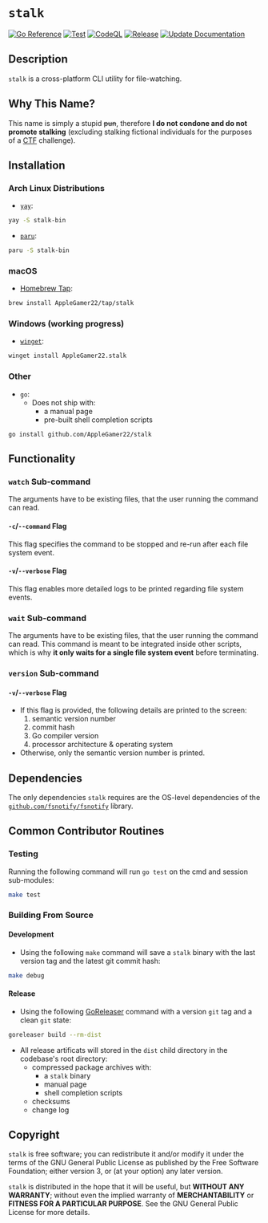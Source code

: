 # `stalk`
[![Go Reference](https://pkg.go.dev/badge/github.com/AppleGamer22/stalk.svg)](https://pkg.go.dev/github.com/AppleGamer22/stalk) [![Test](https://github.com/AppleGamer22/stalk/actions/workflows/test.yml/badge.svg)](https://github.com/AppleGamer22/stalk/actions/workflows/test.yml) [![CodeQL](https://github.com/AppleGamer22/stalk/actions/workflows/codeql.yml/badge.svg)](https://github.com/AppleGamer22/stalk/actions/workflows/codeql.yml) [![Release](https://github.com/AppleGamer22/stalk/actions/workflows/release.yml/badge.svg)](https://github.com/AppleGamer22/stalk/actions/workflows/release.yml) [![Update Documentation](https://github.com/AppleGamer22/stalk/actions/workflows/tag.yml/badge.svg)](https://github.com/AppleGamer22/stalk/actions/workflows/tag.yml)

## Description
`stalk` is a cross-platform CLI utility for file-watching.

## Why This Name?
This name is simply a stupid ~~pun~~, therefore **I do not condone and do not promote stalking** (excluding stalking fictional individuals for the purposes of a [CTF](https://en.wikipedia.org/wiki/Capture_the_flag_(cybersecurity)) challenge).

## Installation
### Arch Linux Distributions
* [`yay`](https://github.com/Jguer/yay):
```bash
yay -S stalk-bin
```
* [`paru`](https://github.com/morganamilo/paru):
```bash
paru -S stalk-bin
```

### macOS
* [Homebrew Tap](https://github.com/AppleGamer22/homebrew-tap):
```bash
brew install AppleGamer22/tap/stalk
```

### Windows (working progress)
* [`winget`](https://github.com/microsoft/winget-cli):
```bash
winget install AppleGamer22.stalk
```

### Other
* `go`:
	* Does not ship with:
		* a manual page
		* pre-built shell completion scripts
```
go install github.com/AppleGamer22/stalk
```

## Functionality
### `watch` Sub-command
The arguments have to be existing files, that the user running the command can read.

#### `-c`/`--command` Flag
This flag specifies the command to be stopped and  re-run after each file system event.

#### `-v`/`--verbose` Flag
This flag enables more detailed logs to be printed regarding file system events.

### `wait` Sub-command
The arguments have to be existing files, that the user running the command can read. This command is meant to be integrated inside other scripts, which is why **it only waits for a single file system event** before terminating.


### `version` Sub-command
#### `-v`/`--verbose` Flag
* If this flag is provided, the following details are printed to the screen:
	1. semantic version number
	2. commit hash
	3. Go compiler version
	4. processor architecture & operating system
* Otherwise, only the semantic version number is printed.

## Dependencies
The only dependencies `stalk` requires are the OS-level dependencies of the [`github.com/fsnotify/fsnotify`](https://github.com/fsnotify/fsnotify) library.

## Common Contributor Routines
### Testing
Running the following command will run `go test` on the cmd and session sub-modules:
```bash
make test
```
### Building From Source
#### Development
* Using the following `make` command will save a `stalk` binary with the last version tag and the latest git commit hash:
```bash
make debug
```

#### Release
* Using the following [GoReleaser](https://github.com/goreleaser/goreleaser) command with a version `git` tag and a clean `git` state:
```bash
goreleaser build --rm-dist
```
* All release artificats will stored in the `dist` child directory in the codebase's root directory:
	* compressed package archives with:
		* a `stalk` binary
		* manual page
		* shell completion scripts
	* checksums
	* change log

## Copyright
`stalk` is free software; you can redistribute it and/or modify it under the terms of the GNU General Public License as published by the Free Software Foundation; either version 3, or (at your option) any later version.

`stalk` is distributed in the hope that it will be useful, but **WITHOUT ANY WARRANTY**; without even the implied warranty of **MERCHANTABILITY** or **FITNESS FOR A PARTICULAR PURPOSE**.  See the GNU General Public License for more details.